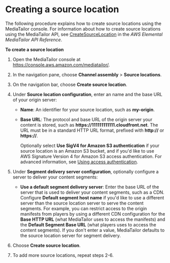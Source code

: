 # Creating a source location<a name="channel-assembly-creating-source-locations"></a>

The following procedure explains how to create source locations using the MediaTailor console\. For information about how to create source locations using the MediaTailor API, see [CreateSourceLocation](https://docs.aws.amazon.com/mediatailor/latest/apireference/sourcelocation-sourcelocationname.html) in the *AWS Elemental MediaTailor API Reference*\.<a name="create-source-location-procedure"></a>

**To create a source location**

1. Open the MediaTailor console at [https://console\.aws\.amazon\.com/mediatailor/](https://console.aws.amazon.com/mediatailor/)\.

1. In the navigation pane, choose **Channel assembly** > **Source locations**\.

1. On the navigation bar, choose **Create source location**\.

1. Under **Source location configuration**, enter an name and the base URL of your origin server:
   + **Name**: An identifier for your source location, such as **my\-origin**\.
   + **Base URL**: The protocol and base URL of the origin server your content is stored, such as **https://111111111111\.cloudfront\.net**\. The URL must be in a standard HTTP URL format, prefixed with **http://** or **https://**\.

     Optionally select **Use SigV4 for Amazon S3 authentication** if your source location is an Amazon S3 bucket, and if you'd like to use AWS Signature Version 4 for Amazon S3 access authentication\. For advanced information, see [Using access authentication](channel-assembly-source-locations-access-configuration.md)\.

1. Under **Segment delivery server configuration**, optionally configure a server to deliver your content segments:
   + **Use a default segment delivery server**: Enter the base URL of the server that is used to deliver your content segments, such as a CDN\. Configure **Default segment host name** if you'd like to use a different server than the source location server to serve the content segments\. For example, you can restrict access to the origin manifests from players by using a different CDN configuration for the **Base HTTP URL** \(what MediaTailor uses to access the manifests\) and the **Default Segment Base URL** \(what players uses to access the content segments\)\. If you don't enter a value, MediaTailor defaults to the source location server for segment delivery\.

1. Choose **Create source location**\.

1. To add more source locations, repeat steps 2\-6\.